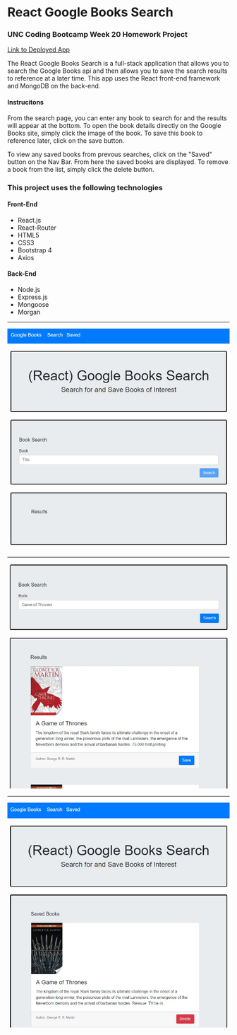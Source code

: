 # React Google Books Search

### UNC Coding Bootcamp Week 20 Homework Project

[Link to Deployed App](https://afternoon-brook-23243.herokuapp.com/)

The React Google Books Search is a full-stack application that allows you to search the Google Books api and then allows you to save the search results to reference at a later time.  This app uses the React front-end framework and MongoDB on the back-end.

#### Instrucitons

From the search page, you can enter any book to search for and the results will appear at the bottom.  To open the book details directly on the Google Books site, simply click the image of the book.  To save this book to reference later, click on the save button.

To view any saved books from prevous searches, click on the "Saved" button on the Nav Bar. From here the saved books are displayed.  To remove a book from the list, simply click the delete button.

### This project uses the following technologies

#### Front-End
* React.js
* React-Router
* HTML5
* CSS3
* Bootstrap 4
* Axios

#### Back-End
* Node.js
* Express.js
* Mongoose
* Morgan
---
![screenshot](https://github.com/bcoggins78/Google-Book-Search/blob/master/client/public/screenshot1.jpg)

---

![screenshot](https://github.com/bcoggins78/Google-Book-Search/blob/master/client/public/screenshot2.jpg)

---

![screenshot](https://github.com/bcoggins78/Google-Book-Search/blob/master/client/public/screenshot3.jpg)

